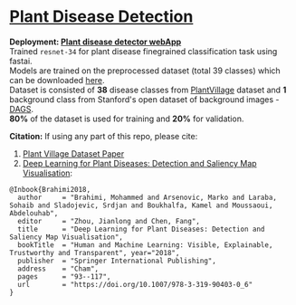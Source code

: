 # [Plant Disease Detection](https://which-crop-disease.app.render.com)
**Deployment: [Plant disease detector webApp](https://which-crop-disease.app.render.com/)** <br/>
Trained `resnet-34` for plant disease finegrained classification task using fastai. <br/>
Models are trained on the preprocessed dataset (total 39 classes) which can be downloaded [here](https://drive.google.com/open?id=0B_voCy5O5sXMTFByemhpZllYREU).<br/>
Dataset is consisted of **38** disease classes from [PlantVillage](https://plantvillage.org/) dataset and **1** background class from Stanford's open dataset of background images - [DAGS](http://dags.stanford.edu/projects/scenedataset.html).
<br/>
**80%** of the dataset is used for training and **20%** for validation.

**Citation:** If using any part of this repo, please cite:
1. [Plant Village Dataset Paper](`http://arxiv.org/abs/1511.08060`)
2. [Deep Learning for Plant Diseases: Detection and Saliency Map Visualisation](https://link.springer.com/chapter/10.1007/978-3-319-90403-0_6):
```
@Inbook{Brahimi2018,
  author     = "Brahimi, Mohammed and Arsenovic, Marko and Laraba, Sohaib and Sladojevic, Srdjan and Boukhalfa, Kamel and Moussaoui, Abdelouhab",
  editor     = "Zhou, Jianlong and Chen, Fang",
  title      = "Deep Learning for Plant Diseases: Detection and Saliency Map Visualisation",
  bookTitle  = "Human and Machine Learning: Visible, Explainable, Trustworthy and Transparent", year="2018",
  publisher  = "Springer International Publishing",
  address    = "Cham",
  pages      = "93--117",
  url        = "https://doi.org/10.1007/978-3-319-90403-0_6"
}
```
